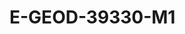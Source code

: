 # E-GEOD-39330-M1
<a name="material" />
<script type="application/ld+json">

  {
    "@context": "https://schema.org/",
    "@type": "ChemicalSubstance",
    "http://purl.org/dc/terms/conformsTo":
      {
        "@type": "CreativeWork",
        "@id": "https://bioschemas.org/profiles/ChemicalSubstance/0.4-RELEASE/"
      },
    "@id": "https://egonw.github.io/nanowiki/nanowiki426.html#material",
    "name": "E-GEOD-39330-M1",
    "sameAs: "http://127.0.0.1/mediawiki/index.php/Special:URIResolver/E-2DGEOD-2D39330-2DM1"
  }
</script>

